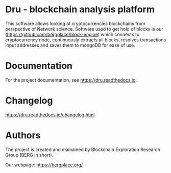 # Dru - blockchain analysis platform

This software allows looking at cryptocurrencies blockchains 
from perspective of Network science. Software used to get hold of 
blocks is our (https://github.com/bergplace/block-engine)
which connects to cryptocurrency node, continuously extracts all blocks, 
resolves transactions input addresses
and saves them to mongoDB for ease of use.  

# Documentation

For the project documentation, see https://dru.readthedocs.io.

# Changelog

https://dru.readthedocs.io/changelog.html

# Authors

The project is created and mainained by Blockchain Exploration Research Group (BERG in short).

Our webpage: https://bergplace.org/